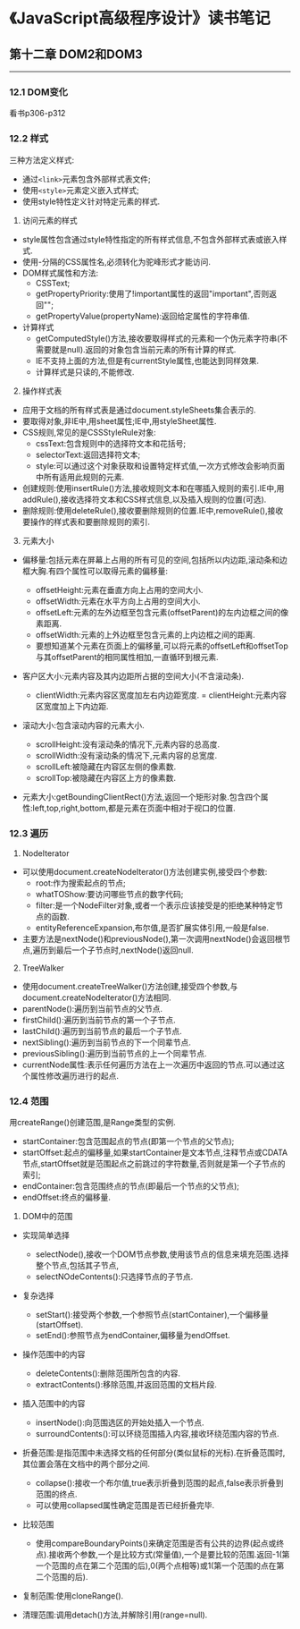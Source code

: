 # 《JavaScript高级程序设计》读书笔记 #


## 第十二章 DOM2和DOM3 ##

---------------------
### 12.1 DOM变化 ###
  看书p306-p312

### 12.2 样式 ###
三种方法定义样式:
- 通过`<link>`元素包含外部样式表文件;
- 使用`<style>`元素定义嵌入式样式;
- 使用style特性定义针对特定元素的样式.

1. 访问元素的样式
  - style属性包含通过style特性指定的所有样式信息,不包含外部样式表或嵌入样式.
  - 使用-分隔的CSS属性名,必须转化为驼峰形式才能访问.
  - DOM样式属性和方法:
    - CSSText;
    - getPropertyPriority:使用了!important属性的返回"important",否则返回"";
    - getPropertyValue(propertyName):返回给定属性的字符串值.
  - 计算样式
    - getComputedStyle()方法,接收要取得样式的元素和一个伪元素字符串(不需要就是null).返回的对象包含当前元素的所有计算的样式.
    - IE不支持上面的方法,但是有currentStyle属性,也能达到同样效果.
    - 计算样式是只读的,不能修改.

2. 操作样式表
- 应用于文档的所有样式表是通过document.styleSheets集合表示的.
- 要取得对象,非IE中,用sheet属性;IE中,用styleSheet属性.
- CSS规则,常见的是CSSStyleRule对象:
  - cssText:包含规则中的选择符文本和花括号;
  - selectorText:返回选择符文本;
  - style:可以通过这个对象获取和设置特定样式值,一次方式修改会影响页面中所有适用此规则的元素.
- 创建规则:使用insertRule()方法,接收规则文本和在哪插入规则的索引.IE中,用addRule(),接收选择符文本和CSS样式信息,以及插入规则的位置(可选).
- 删除规则:使用deleteRule(),接收要删除规则的位置.IE中,removeRule(),接收要操作的样式表和要删除规则的索引.

3. 元素大小
- 偏移量:包括元素在屏幕上占用的所有可见的空间,包括所以内边距,滚动条和边框大胸.有四个属性可以取得元素的偏移量:
  - offsetHeight:元素在垂直方向上占用的空间大小.
  - offsetWidth:元素在水平方向上占用的空间大小.
  - offsetLeft:元素的左外边框至包含元素(offsetParent)的左内边框之间的像素距离.
  - offsetWidth:元素的上外边框至包含元素的上内边框之间的距离.
  - 要想知道某个元素在页面上的偏移量,可以将元素的offsetLeft和offsetTop与其offsetParent的相同属性相加,一直循环到根元素.  

- 客户区大小:元素内容及其内边距所占据的空间大小(不含滚动条).
  - clientWidth:元素内容区宽度加左右内边距宽度.
  = clientHeight:元素内容区宽度加上下内边距.

- 滚动大小:包含滚动内容的元素大小.
  - scrollHeight:没有滚动条的情况下,元素内容的总高度.
  - scrollWidth:没有滚动条的情况下,元素内容的总宽度.
  - scrollLeft:被隐藏在内容区左侧的像素数.
  - scrollTop:被隐藏在内容区上方的像素数.

- 元素大小:getBoundingClientRect()方法,返回一个矩形对象.包含四个属性:left,top,right,bottom,都是元素在页面中相对于视口的位置.

### 12.3 遍历 ###
1. NodeIterator
- 可以使用document.createNodeIterator()方法创建实例,接受四个参数:
  - root:作为搜索起点的节点;
  - whatTOShow:要访问哪些节点的数字代码;
  - filter:是一个NodeFilter对象,或者一个表示应该接受是的拒绝某种特定节点的函数.
  - entityReferenceExpansion,布尔值,是否扩展实体引用,一般是false.
- 主要方法是nextNode()和previousNode(),第一次调用nextNode()会返回根节点,遍历到最后一个子节点时,nextNode()返回null.

2. TreeWalker
  - 使用document.createTreeWalker()方法创建,接受四个参数,与document.createNodeIterator()方法相同.
  - parentNode():遍历到当前节点的父节点.
  - firstChild():遍历到当前节点的第一个子节点.
  - lastChild():遍历到当前节点的最后一个子节点.
  - nextSibling():遍历到当前节点的下一个同辈节点.
  - previousSibling():遍历到当前节点的上一个同辈节点.
  - currentNode属性:表示任何遍历方法在上一次遍历中返回的节点.可以通过这个属性修改遍历进行的起点.

### 12.4 范围 ###
用createRange()创建范围,是Range类型的实例.
- startContainer:包含范围起点的节点(即第一个节点的父节点);
- startOffset:起点的偏移量,如果startContainer是文本节点,注释节点或CDATA节点,startOffset就是范围起点之前跳过的字符数量,否则就是第一个子节点的索引;
- endContainer:包含范围终点的节点(即最后一个节点的父节点);
- endOffset:终点的偏移量.

1. DOM中的范围
  - 实现简单选择
    - selectNode(),接收一个DOM节点参数,使用该节点的信息来填充范围.选择整个节点,包括其子节点,
    - selectNOdeContents():只选择节点的子节点.

  - 复杂选择
    - setStart():接受两个参数,一个参照节点(startContainer),一个偏移量(startOffset).
    - setEnd():参照节点为endContainer,偏移量为endOffset.

  - 操作范围中的内容
    - deleteContents():删除范围所包含的内容.
    - extractContents():移除范围,并返回范围的文档片段.

  - 插入范围中的内容
    - insertNode():向范围选区的开始处插入一个节点.
    - surroundContents():可以环绕范围插入内容,接收环绕范围内容的节点.

  - 折叠范围:是指范围中未选择文档的任何部分(类似鼠标的光标).在折叠范围时,其位置会落在文档中的两个部分之间.
    - collapse():接收一个布尔值,true表示折叠到范围的起点,false表示折叠到范围的终点.
    - 可以使用collapsed属性确定范围是否已经折叠完毕. 

  - 比较范围
    - 使用compareBoundaryPoints()来确定范围是否有公共的边界(起点或终点).接收两个参数,一个是比较方式(常量值),一个是要比较的范围.返回-1(第一个范围的点在第二个范围的后),0(两个点相等)或1(第一个范围的点在第二个范围的后).

  - 复制范围:使用cloneRange().

  - 清理范围:调用detach()方法,并解除引用(range=null).  
